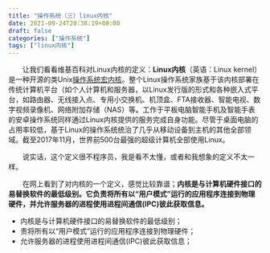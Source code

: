 ```yaml
---
title: "操作系统（三）linux内核"
date: 2021-09-24T20:38:19+08:00
draft: false
categories: ["操作系统"]
tags: ["linux内核"]
---
```


　　让我们看看维基百科对Linux内核的定义：**Linux内核**（英语：Linux kernel）是一种开源的类Unix[操作系统](https://zh.wikipedia.org/wiki/操作系统)[宏内核](https://zh.wikipedia.org/wiki/宏内核)。整个Linux操作系统家族基于该内核部署在传统计算机平台（如个人计算机和服务器，以Linux发行版的形式和各种嵌入式平台，如路由器、无线接入点、专用小交换机、机顶盒、FTA接收器、智能电视、数字视频录像机、网络附加存储（NAS）等。工作于平板电脑智能手机及智能手表的安卓操作系统同样通过Linux内核提供的服务完成自身功能。尽管于桌面电脑的占用率较低，基于Linux的操作系统统治了几乎从移动设备到主机的其他全部领域。截至2017年11月，世界前500台最强的超级计算机全部使用Linux。

　　说实话，这个定义很不程序员，我是看不太懂，或者和我想象的定义不太一样。

　　在网上看到了对内核的一个定义，感觉比较靠谱；**内核是与计算机硬件接口的易替换软件的最低级别。它负责将所有以“用户模式”运行的应用程序连接到物理硬件，并允许服务器的进程使用进程间通信(IPC)彼此获取信息。**

- 内核是与计算机硬件接口的易替换软件的最低级别；
- 责将所有以“用户模式”运行的应用程序连接到物理硬件；
- 允许服务器的进程使用进程间通信(IPC)彼此获取信息；
